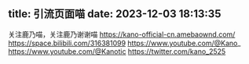 title: 引流页面喵
date: 2023-12-03 18:13:35
---
关注鹿乃喵，关注鹿乃谢谢喵
https://kano-official-cn.amebaownd.com/
https://space.bilibili.com/316381099
https://www.youtube.com/@Kano_
https://www.youtube.com/@Kanotic
https://twitter.com/kano_2525